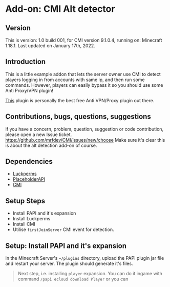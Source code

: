 # Add-on: CMI Alt detector

## Version
This is version: 1.0 build 001, for CMI version 9.1.0.4, running on: Minecraft 1.18.1. Last updated on January 17th, 2022.

## Introduction

This is a little example addon that lets the server owner use CMI to detect players logging in from accounts with same ip, and then run some commands. However, players can easily
bypass it so you should use some Anti Proxy/VPN plugin!

[This](https://www.spigotmc.org/resources/kaurivpn-anti-proxy-tor-and-vpn-free-api.93355/) plugin is personally the best free Anti VPN/Proxy plugin out there.

## Contributions, bugs, questions, suggestions

If you have a concern, problem, question, suggestion or code contribution, please open a new Issue ticket.
https://github.com/mrfdev/CMI/issues/new/choose
Make sure it's clear this is about the alt detection add-on of course. 

## Dependencies

- [Luckperms](https://www.spigotmc.org/resources/luckperms.28140/)
- [PlaceholderAPI](https://www.spigotmc.org/resources/placeholderapi.6245/)
- [CMI](https://www.spigotmc.org/resources/cmi-298-commands-insane-kits-portals-essentials-economy-mysql-sqlite-much-more.3742/) 

## Setup Steps

- Install PAPI and it's expansion
- Install Luckperms
- Install CMI
- Utilise `firstJoinServer` CMI event for detection.

## Setup: Install PAPI and it's expansion

In the Minecraft Server's `~/plugins` directory, upload the PAPI plugin jar file and restart your server. The plugin should generate it's files.

> Next step, i.e. installing `player` expansion. 
You can do it ingame with command `/papi ecloud download Player` or you can 
